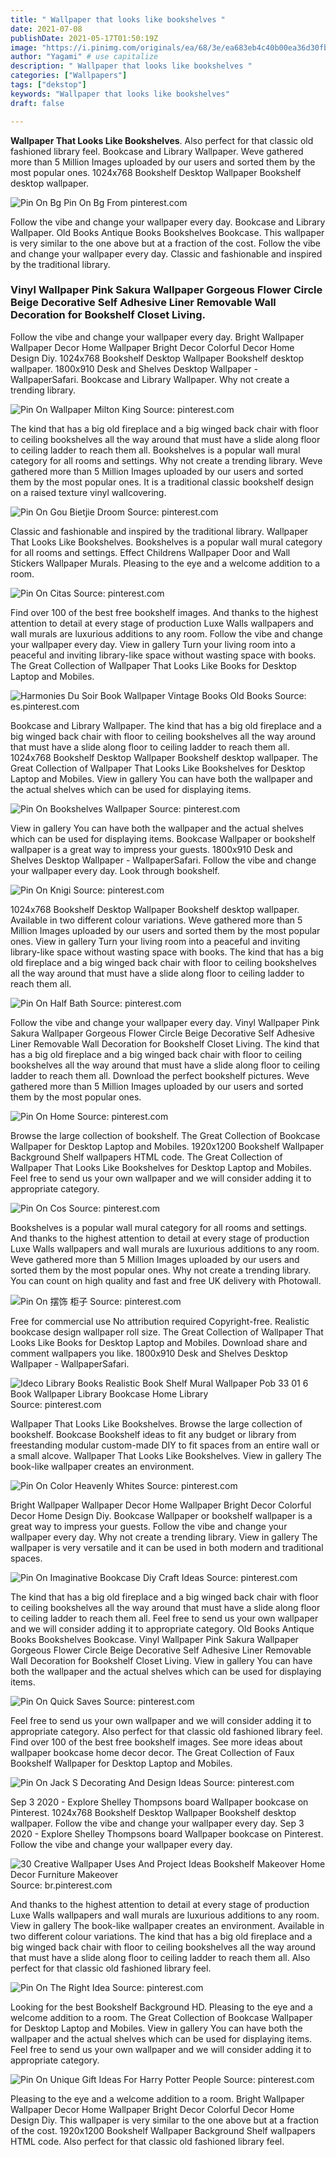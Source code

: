 ```yaml
---
title: " Wallpaper that looks like bookshelves "
date: 2021-07-08
publishDate: 2021-05-17T01:50:19Z
image: "https://i.pinimg.com/originals/ea/68/3e/ea683eb4c40b00ea36d30fbd4c71652a.jpg"
author: "Yagami" # use capitalize
description: " Wallpaper that looks like bookshelves "
categories: ["Wallpapers"]
tags: ["dekstop"]
keywords: "Wallpaper that looks like bookshelves"
draft: false

---
```



**Wallpaper That Looks Like Bookshelves**. Also perfect for that classic old fashioned library feel. Bookcase and Library Wallpaper. Weve gathered more than 5 Million Images uploaded by our users and sorted them by the most popular ones. 1024x768 Bookshelf Desktop Wallpaper Bookshelf desktop wallpaper.

![Pin On Bg](https://i.pinimg.com/originals/32/5c/a5/325ca58144c217edef7fff36a5cd18eb.jpg "Pin On Bg")
Pin On Bg From pinterest.com


Follow the vibe and change your wallpaper every day. Bookcase and Library Wallpaper. Old Books Antique Books Bookshelves Bookcase. This wallpaper is very similar to the one above but at a fraction of the cost. Follow the vibe and change your wallpaper every day. Classic and fashionable and inspired by the traditional library.

### Vinyl Wallpaper Pink Sakura Wallpaper Gorgeous Flower Circle Beige Decorative Self Adhesive Liner Removable Wall Decoration for Bookshelf Closet Living.

Follow the vibe and change your wallpaper every day. Bright Wallpaper Wallpaper Decor Home Wallpaper Bright Decor Colorful Decor Home Design Diy. 1024x768 Bookshelf Desktop Wallpaper Bookshelf desktop wallpaper. 1800x910 Desk and Shelves Desktop Wallpaper - WallpaperSafari. Bookcase and Library Wallpaper. Why not create a trending library.


![Pin On Wallpaper Milton King](https://i.pinimg.com/originals/d1/b8/fe/d1b8fe713ca2d75466078854c4ea8a4f.jpg "Pin On Wallpaper Milton King")
Source: pinterest.com

The kind that has a big old fireplace and a big winged back chair with floor to ceiling bookshelves all the way around that must have a slide along floor to ceiling ladder to reach them all. Bookshelves is a popular wall mural category for all rooms and settings. Why not create a trending library. Weve gathered more than 5 Million Images uploaded by our users and sorted them by the most popular ones. It is a traditional classic bookshelf design on a raised texture vinyl wallcovering.

![Pin On Gou Bietjie Droom](https://i.pinimg.com/originals/7f/84/6e/7f846e7c5f8f858084775bd017e3eb69.jpg "Pin On Gou Bietjie Droom")
Source: pinterest.com

Classic and fashionable and inspired by the traditional library. Wallpaper That Looks Like Bookshelves. Bookshelves is a popular wall mural category for all rooms and settings. Effect Childrens Wallpaper Door and Wall Stickers Wallpaper Murals. Pleasing to the eye and a welcome addition to a room.

![Pin On Citas](https://i.pinimg.com/originals/3d/67/f5/3d67f51158c08e9bfde45543aa386772.jpg "Pin On Citas")
Source: pinterest.com

Find over 100 of the best free bookshelf images. And thanks to the highest attention to detail at every stage of production Luxe Walls wallpapers and wall murals are luxurious additions to any room. Follow the vibe and change your wallpaper every day. View in gallery Turn your living room into a peaceful and inviting library-like space without wasting space with books. The Great Collection of Wallpaper That Looks Like Books for Desktop Laptop and Mobiles.

![Harmonies Du Soir Book Wallpaper Vintage Books Old Books](https://i.pinimg.com/originals/f6/31/1a/f6311a54da8f2b6d68c326310ab2feba.jpg "Harmonies Du Soir Book Wallpaper Vintage Books Old Books")
Source: es.pinterest.com

Bookcase and Library Wallpaper. The kind that has a big old fireplace and a big winged back chair with floor to ceiling bookshelves all the way around that must have a slide along floor to ceiling ladder to reach them all. 1024x768 Bookshelf Desktop Wallpaper Bookshelf desktop wallpaper. The Great Collection of Wallpaper That Looks Like Bookshelves for Desktop Laptop and Mobiles. View in gallery You can have both the wallpaper and the actual shelves which can be used for displaying items.

![Pin On Bookshelves Wallpaper](https://i.pinimg.com/736x/e5/ca/4c/e5ca4c81d3fab0fa53929801fbdb9134.jpg "Pin On Bookshelves Wallpaper")
Source: pinterest.com

View in gallery You can have both the wallpaper and the actual shelves which can be used for displaying items. Bookcase Wallpaper or bookshelf wallpaper is a great way to impress your guests. 1800x910 Desk and Shelves Desktop Wallpaper - WallpaperSafari. Follow the vibe and change your wallpaper every day. Look through bookshelf.

![Pin On Knigi](https://i.pinimg.com/736x/e0/d0/ce/e0d0ce5632517eccb5ca7483867592c3.jpg "Pin On Knigi")
Source: pinterest.com

1024x768 Bookshelf Desktop Wallpaper Bookshelf desktop wallpaper. Available in two different colour variations. Weve gathered more than 5 Million Images uploaded by our users and sorted them by the most popular ones. View in gallery Turn your living room into a peaceful and inviting library-like space without wasting space with books. The kind that has a big old fireplace and a big winged back chair with floor to ceiling bookshelves all the way around that must have a slide along floor to ceiling ladder to reach them all.

![Pin On Half Bath](https://i.pinimg.com/originals/25/f5/98/25f598e440f03f23765b8dca0324177f.jpg "Pin On Half Bath")
Source: pinterest.com

Follow the vibe and change your wallpaper every day. Vinyl Wallpaper Pink Sakura Wallpaper Gorgeous Flower Circle Beige Decorative Self Adhesive Liner Removable Wall Decoration for Bookshelf Closet Living. The kind that has a big old fireplace and a big winged back chair with floor to ceiling bookshelves all the way around that must have a slide along floor to ceiling ladder to reach them all. Download the perfect bookshelf pictures. Weve gathered more than 5 Million Images uploaded by our users and sorted them by the most popular ones.

![Pin On Home](https://i.pinimg.com/originals/01/ef/64/01ef643e116334876d8d7a18f88d2913.jpg "Pin On Home")
Source: pinterest.com

Browse the large collection of bookshelf. The Great Collection of Bookcase Wallpaper for Desktop Laptop and Mobiles. 1920x1200 Bookshelf Wallpaper Background Shelf wallpapers HTML code. The Great Collection of Wallpaper That Looks Like Bookshelves for Desktop Laptop and Mobiles. Feel free to send us your own wallpaper and we will consider adding it to appropriate category.

![Pin On Cos](https://i.pinimg.com/originals/1e/a6/1c/1ea61cd932709febebe7a33ba5a589c0.jpg "Pin On Cos")
Source: pinterest.com

Bookshelves is a popular wall mural category for all rooms and settings. And thanks to the highest attention to detail at every stage of production Luxe Walls wallpapers and wall murals are luxurious additions to any room. Weve gathered more than 5 Million Images uploaded by our users and sorted them by the most popular ones. Why not create a trending library. You can count on high quality and fast and free UK delivery with Photowall.

![Pin On 摆饰 柜子](https://i.pinimg.com/originals/e9/29/d5/e929d5c2e6c7c4ac806bc48938445eb9.jpg "Pin On 摆饰 柜子")
Source: pinterest.com

Free for commercial use No attribution required Copyright-free. Realistic bookcase design wallpaper roll size. The Great Collection of Wallpaper That Looks Like Books for Desktop Laptop and Mobiles. Download share and comment wallpapers you like. 1800x910 Desk and Shelves Desktop Wallpaper - WallpaperSafari.

![Ideco Library Books Realistic Book Shelf Mural Wallpaper Pob 33 01 6 Book Wallpaper Library Bookcase Home Library](https://i.pinimg.com/originals/f8/7d/fc/f87dfc5935a714bb64e9c8956c85f258.jpg "Ideco Library Books Realistic Book Shelf Mural Wallpaper Pob 33 01 6 Book Wallpaper Library Bookcase Home Library")
Source: pinterest.com

Wallpaper That Looks Like Bookshelves. Browse the large collection of bookshelf. Bookcase Bookshelf ideas to fit any budget or library from freestanding modular custom-made DIY to fit spaces from an entire wall or a small alcove. Wallpaper That Looks Like Bookshelves. View in gallery The book-like wallpaper creates an environment.

![Pin On Color Heavenly Whites](https://i.pinimg.com/originals/10/5b/05/105b056f9751ae09c6e4cf00a691dd9c.jpg "Pin On Color Heavenly Whites")
Source: pinterest.com

Bright Wallpaper Wallpaper Decor Home Wallpaper Bright Decor Colorful Decor Home Design Diy. Bookcase Wallpaper or bookshelf wallpaper is a great way to impress your guests. Follow the vibe and change your wallpaper every day. Why not create a trending library. View in gallery The wallpaper is very versatile and it can be used in both modern and traditional spaces.

![Pin On Imaginative Bookcase Diy Craft Ideas](https://i.pinimg.com/474x/5e/f8/23/5ef8239d0c545ea2770a4b76de93322a.jpg "Pin On Imaginative Bookcase Diy Craft Ideas")
Source: pinterest.com

The kind that has a big old fireplace and a big winged back chair with floor to ceiling bookshelves all the way around that must have a slide along floor to ceiling ladder to reach them all. Feel free to send us your own wallpaper and we will consider adding it to appropriate category. Old Books Antique Books Bookshelves Bookcase. Vinyl Wallpaper Pink Sakura Wallpaper Gorgeous Flower Circle Beige Decorative Self Adhesive Liner Removable Wall Decoration for Bookshelf Closet Living. View in gallery You can have both the wallpaper and the actual shelves which can be used for displaying items.

![Pin On Quick Saves](https://i.pinimg.com/originals/fd/93/9d/fd939d7529345c67b25c8739ec94c4f7.jpg "Pin On Quick Saves")
Source: pinterest.com

Feel free to send us your own wallpaper and we will consider adding it to appropriate category. Also perfect for that classic old fashioned library feel. Find over 100 of the best free bookshelf images. See more ideas about wallpaper bookcase home decor decor. The Great Collection of Faux Bookshelf Wallpaper for Desktop Laptop and Mobiles.

![Pin On Jack S Decorating And Design Ideas](https://i.pinimg.com/originals/5c/b7/7a/5cb77a8bf326262f096ffe2c19562716.jpg "Pin On Jack S Decorating And Design Ideas")
Source: pinterest.com

Sep 3 2020 - Explore Shelley Thompsons board Wallpaper bookcase on Pinterest. 1024x768 Bookshelf Desktop Wallpaper Bookshelf desktop wallpaper. Follow the vibe and change your wallpaper every day. Sep 3 2020 - Explore Shelley Thompsons board Wallpaper bookcase on Pinterest. Follow the vibe and change your wallpaper every day.

![30 Creative Wallpaper Uses And Project Ideas Bookshelf Makeover Home Decor Furniture Makeover](https://i.pinimg.com/originals/64/0e/36/640e3608544a76d944f21419b6c2a57b.jpg "30 Creative Wallpaper Uses And Project Ideas Bookshelf Makeover Home Decor Furniture Makeover")
Source: br.pinterest.com

And thanks to the highest attention to detail at every stage of production Luxe Walls wallpapers and wall murals are luxurious additions to any room. View in gallery The book-like wallpaper creates an environment. Available in two different colour variations. The kind that has a big old fireplace and a big winged back chair with floor to ceiling bookshelves all the way around that must have a slide along floor to ceiling ladder to reach them all. Also perfect for that classic old fashioned library feel.

![Pin On The Right Idea](https://i.pinimg.com/originals/f3/58/34/f35834d66ffc095f7ece2cad5fc603a6.jpg "Pin On The Right Idea")
Source: pinterest.com

Looking for the best Bookshelf Background HD. Pleasing to the eye and a welcome addition to a room. The Great Collection of Bookcase Wallpaper for Desktop Laptop and Mobiles. View in gallery You can have both the wallpaper and the actual shelves which can be used for displaying items. Feel free to send us your own wallpaper and we will consider adding it to appropriate category.

![Pin On Unique Gift Ideas For Harry Potter People](https://i.pinimg.com/originals/ea/68/3e/ea683eb4c40b00ea36d30fbd4c71652a.jpg "Pin On Unique Gift Ideas For Harry Potter People")
Source: pinterest.com

Pleasing to the eye and a welcome addition to a room. Bright Wallpaper Wallpaper Decor Home Wallpaper Bright Decor Colorful Decor Home Design Diy. This wallpaper is very similar to the one above but at a fraction of the cost. 1920x1200 Bookshelf Wallpaper Background Shelf wallpapers HTML code. Also perfect for that classic old fashioned library feel.

